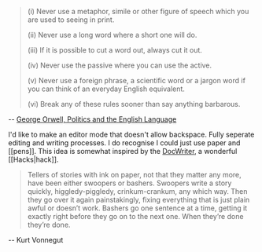 > (i) Never use a metaphor, simile or other figure of speech which you are used to seeing in print.
> 
> (ii) Never use a long word where a short one will do.
> 
> (iii) If it is possible to cut a word out, always cut it out.
> 
> (iv) Never use the passive where you can use the active.
> 
> (v) Never use a foreign phrase, a scientific word or a jargon word if you can think of an everyday English equivalent.
> 
> (vi) Break any of these rules sooner than say anything barbarous.

-- [George Orwell, Politics and the English Language](https://gutenberg.net.au/ebooks02/0200151h.html)

I'd like to make an editor mode that doesn't allow backspace. Fully seperate editing and writing processes.  I do recognise I could just use paper and [[pens]].  This idea is somewhat inspired by the [DocWriter](https://jsomers.net/blog/docwriter), a wonderful [[Hacks|hack]].

> Tellers of stories with ink on paper, not that they matter any more, have been either swoopers or bashers. Swoopers write a story quickly, higgledy-piggledy, crinkum-crankum, any which way. Then they go over it again painstakingly, fixing everything that is just plain awful or doesn’t work. Bashers go one sentence at a time, getting it exactly right before they go on to the next one. When they’re done they’re done.

-- Kurt Vonnegut